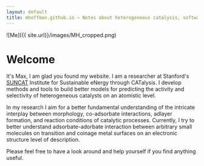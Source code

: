 ```yaml
---
layout: default
title: mhoffman.github.io ~ Notes about heterogeneous catalysis, software, and more.
---
```


![Me]({{ site.url}}/images/MH_cropped.png)

# Welcome

It's Max, I am glad you found my website. I am a researcher at Stanford's [SUNCAT](http://suncat.slac.stanford.edu/) Institute for Sustainable eNergy through CATalysis. I develop methods and tools to build better models for predicting the activity and selectivity of heterogeneous catalysts on an atomistic level. 

In my research I aim for a better fundamental understanding of the intricate interplay between morphology, co-adsorbate interactions, adlayer formation, and reaction conditions of catalytic processes. Currently, I try to better understand adsorbate-adorbate interaction between arbitrary small molecules on transition and coinage metal surfaces on an electronic structure level of description.

Please feel free to have a look around and help yourself if you find anything useful.
